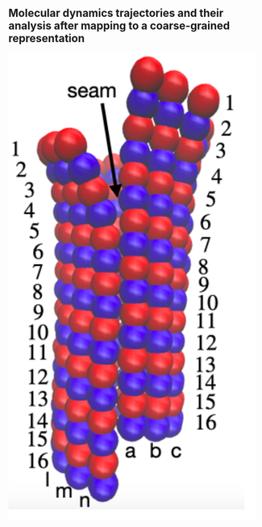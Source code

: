 ## Molecular dynamics trajectories and their analysis after mapping to a coarse-grained representation

![Naming scheme](./naming_scheme.png)